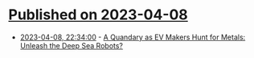 # [Published on 2023-04-08](index.md)

* [2023-04-08, 22:34:00](https://news.slashdot.org/story/23/04/08/0347236/a-quandary-as-ev-makers-hunt-for-metals-unleash-the-deep-sea-robots?utm_source=rss1.0mainlinkanon&utm_medium=feed) - [A Quandary as EV Makers Hunt for Metals: Unleash the Deep Sea Robots?](https://news.slashdot.org/story/23/04/08/0347236/a-quandary-as-ev-makers-hunt-for-metals-unleash-the-deep-sea-robots?utm_source=rss1.0mainlinkanon&utm_medium=feed)
